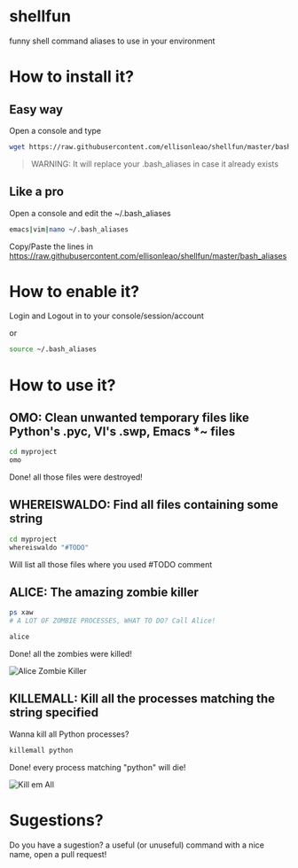 shellfun
========

funny shell command aliases to use in your environment


How to install it?
==============


## Easy way

Open a console and type

```bash
wget https://raw.githubusercontent.com/ellisonleao/shellfun/master/bash_aliases -O ~/.bash_aliases
```

> WARNING: It will replace your .bash_aliases in case it already exists


## Like a pro

Open a console and edit the ~/.bash_aliases

```bash
emacs|vim|nano ~/.bash_aliases
```

Copy/Paste the lines in https://raw.githubusercontent.com/ellisonleao/shellfun/master/bash_aliases

How to enable it?
=================

Login and Logout in to your console/session/account

or

```bash
source ~/.bash_aliases
```

How to use it?
===============

## OMO: Clean unwanted temporary files like Python's .pyc, VI's .swp, Emacs *~ files

```bash
cd myproject
omo
```

Done! all those files were destroyed!

## WHEREISWALDO: Find all files containing some string

```bash
cd myproject
whereiswaldo "#TODO"
```

Will list all those files where you used #TODO comment

## ALICE: The amazing zombie killer

```bash
ps xaw
# A LOT OF ZOMBIE PROCESSES, WHAT TO DO? Call Alice!

alice
```

Done! all the zombies were killed!

![Alice Zombie Killer](http://d1fgn7wex1bhjn.cloudfront.net/assets/tarantulaV2/embedded_images/1347527274_resi_afterlife3d_bild1.jpg)

## KILLEMALL: Kill all the processes matching the string specified

Wanna kill all Python processes?

```bash
killemall python
```

Done! every process matching "python" will die!

![Kill em All](https://camo.githubusercontent.com/3cdc8e078535c87090b6c9d6d6888f30c7dbaddf/68747470733a2f2f75706c6f61642e77696b696d656469612e6f72672f77696b6970656469612f70742f632f63372f4b696c6c456d416c6c2e6a7067)


Sugestions?
============

Do you have a sugestion? a useful (or unuseful) command with a nice name, open a pull request!
